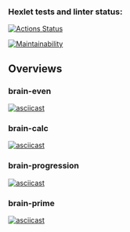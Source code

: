 ### Hexlet tests and linter status:
[![Actions Status](https://github.com/Old-Nikolaich/frontend-project-44/workflows/hexlet-check/badge.svg)](https://github.com/Old-Nikolaich/frontend-project-44/actions)

[![Maintainability](https://api.codeclimate.com/v1/badges/5b284b194c056a4da305/maintainability)](https://codeclimate.com/github/Old-Nikolaich/frontend-project-44/maintainability)

 <h2><b>Overviews</b></h2>
  <h3><b>brain-even</b></h3>

[![asciicast](https://asciinema.org/a/jqtR872HhdmCz5YPR2MTf1tow.svg)](https://asciinema.org/a/jqtR872HhdmCz5YPR2MTf1tow)

<h3><b>brain-calc</b></h3>

[![asciicast](https://asciinema.org/a/qadJ6uflBwOx9EcaFDNDUtJm2.svg)](https://asciinema.org/a/qadJ6uflBwOx9EcaFDNDUtJm2)

<h3><b>brain-progression</b></h3>

[![asciicast](https://asciinema.org/a/TBwpndDNcIqn5rWZgvsb24kTh.svg)](https://asciinema.org/a/TBwpndDNcIqn5rWZgvsb24kTh)

<h3><b>brain-prime</b></h3>

[![asciicast](https://asciinema.org/a/hHZMWOwnxYrmmE0DEFGEneTyz.svg)](https://asciinema.org/a/hHZMWOwnxYrmmE0DEFGEneTyz)
